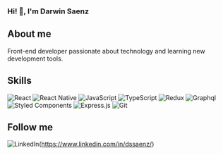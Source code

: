 ### Hi! 🤟, I'm Darwin Saenz

## About me
Front-end developer passionate about technology and learning new development tools.

## Skills
![React](https://img.shields.io/badge/react-%2320232a.svg?style=for-the-badge&logo=react&logoColor=%2361DAFB)
![React Native](https://img.shields.io/badge/react_native-%2320232a.svg?style=for-the-badge&logo=react&logoColor=%2361DAFB)
![JavaScript](https://img.shields.io/badge/javascript-%23323330.svg?style=for-the-badge&logo=javascript&logoColor=%23F7DF1E)
![TypeScript](https://img.shields.io/badge/typescript-%23007ACC.svg?style=for-the-badge&logo=typescript&logoColor=white)
![Redux](https://img.shields.io/badge/redux-%23593d88.svg?style=for-the-badge&logo=redux&logoColor=white)
![Graphql](https://img.shields.io/badge/-Graphql-df0397?logo=graphql&style=for-the-badge)
![Styled Components](https://img.shields.io/badge/styled--components-DB7093?style=for-the-badge&logo=styled-components&logoColor=white)
![Express.js](https://img.shields.io/badge/express.js-%23404d59.svg?style=for-the-badge&logo=express&logoColor=%2361DAFB)
![Git](https://img.shields.io/badge/git-%23F05033.svg?style=for-the-badge&logo=git&logoColor=white)


## Follow me
![LinkedIn](https://img.shields.io/badge/linkedin-%230077B5.svg?style=for-the-badge&logo=linkedin&logoColor=white)(https://www.linkedin.com/in/dssaenz/)
